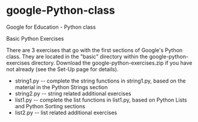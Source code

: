 # google-Python-class
Google for Education - Python class


Basic Python Exercises

There are 3 exercises that go with the first sections of Google's Python class. They are located in the "basic" directory within the google-python-exercises directory. Download the google-python-exercises.zip if you have not already (see the Set-Up page for details).

* string1.py -- complete the string functions in string1.py, based on the material in the Python Strings section 
* string2.py -- string related additional exercises 
* list1.py -- complete the list functions in list1.py, based on Python Lists and Python Sorting sections
* list2.py -- list related additional exercises



